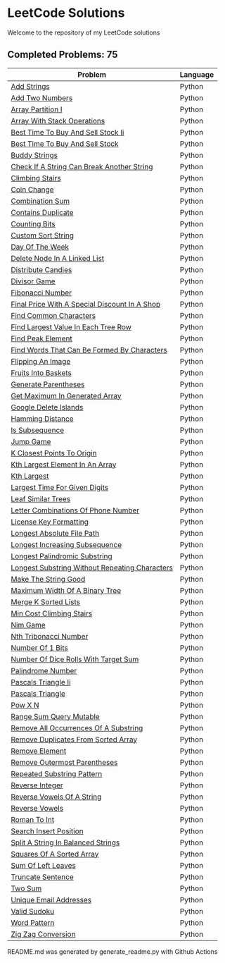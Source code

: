 # LeetCode Solutions

Welcome to the repository of my LeetCode solutions
## Completed Problems: 75 

| Problem | Language |
| --- | --- |
| [Add Strings](https://github.com/nhzaci/LeetCode/blob/master/add-strings.py) | Python |
| [Add Two Numbers](https://github.com/nhzaci/LeetCode/blob/master/add-two-numbers.py) | Python |
| [Array Partition I](https://github.com/nhzaci/LeetCode/blob/master/array-partition-i.py) | Python |
| [Array With Stack Operations](https://github.com/nhzaci/LeetCode/blob/master/array-with-stack-operations.py) | Python |
| [Best Time To Buy And Sell Stock Ii](https://github.com/nhzaci/LeetCode/blob/master/best-time-to-buy-and-sell-stock-ii.py) | Python |
| [Best Time To Buy And Sell Stock](https://github.com/nhzaci/LeetCode/blob/master/best-time-to-buy-and-sell-stock.py) | Python |
| [Buddy Strings](https://github.com/nhzaci/LeetCode/blob/master/buddy-strings.py) | Python |
| [Check If A String Can Break Another String](https://github.com/nhzaci/LeetCode/blob/master/check-if-a-string-can-break-another-string.py) | Python |
| [Climbing Stairs](https://github.com/nhzaci/LeetCode/blob/master/climbing-stairs.py) | Python |
| [Coin Change](https://github.com/nhzaci/LeetCode/blob/master/coin-change.py) | Python |
| [Combination Sum](https://github.com/nhzaci/LeetCode/blob/master/combination-sum.py) | Python |
| [Contains Duplicate](https://github.com/nhzaci/LeetCode/blob/master/contains-duplicate.py) | Python |
| [Counting Bits](https://github.com/nhzaci/LeetCode/blob/master/counting-bits.py) | Python |
| [Custom Sort String](https://github.com/nhzaci/LeetCode/blob/master/custom-sort-string.py) | Python |
| [Day Of The Week](https://github.com/nhzaci/LeetCode/blob/master/day-of-the-week.py) | Python |
| [Delete Node In A Linked List](https://github.com/nhzaci/LeetCode/blob/master/delete-node-in-a-linked-list.py) | Python |
| [Distribute Candies](https://github.com/nhzaci/LeetCode/blob/master/distribute-candies.py) | Python |
| [Divisor Game](https://github.com/nhzaci/LeetCode/blob/master/divisor-game.py) | Python |
| [Fibonacci Number](https://github.com/nhzaci/LeetCode/blob/master/fibonacci-number.py) | Python |
| [Final Price With A Special Discount In A Shop](https://github.com/nhzaci/LeetCode/blob/master/final-price-with-a-special-discount-in-a-shop.py) | Python |
| [Find Common Characters](https://github.com/nhzaci/LeetCode/blob/master/find-common-characters.py) | Python |
| [Find Largest Value In Each Tree Row](https://github.com/nhzaci/LeetCode/blob/master/find-largest-value-in-each-tree-row.py) | Python |
| [Find Peak Element](https://github.com/nhzaci/LeetCode/blob/master/find-peak-element.py) | Python |
| [Find Words That Can Be Formed By Characters](https://github.com/nhzaci/LeetCode/blob/master/find-words-that-can-be-formed-by-characters.py) | Python |
| [Flipping An Image](https://github.com/nhzaci/LeetCode/blob/master/flipping-an-image.py) | Python |
| [Fruits Into Baskets](https://github.com/nhzaci/LeetCode/blob/master/fruits-into-baskets.py) | Python |
| [Generate Parentheses](https://github.com/nhzaci/LeetCode/blob/master/generate-parentheses.py) | Python |
| [Get Maximum In Generated Array](https://github.com/nhzaci/LeetCode/blob/master/get-maximum-in-generated-array.py) | Python |
| [Google Delete Islands](https://github.com/nhzaci/LeetCode/blob/master/google-delete-islands.py) | Python |
| [Hamming Distance](https://github.com/nhzaci/LeetCode/blob/master/hamming-distance.py) | Python |
| [Is Subsequence](https://github.com/nhzaci/LeetCode/blob/master/is-subsequence.py) | Python |
| [Jump Game](https://github.com/nhzaci/LeetCode/blob/master/jump-game.py) | Python |
| [K Closest Points To Origin](https://github.com/nhzaci/LeetCode/blob/master/k-closest-points-to-origin.py) | Python |
| [Kth Largest Element In An Array](https://github.com/nhzaci/LeetCode/blob/master/kth-largest-element-in-an-array.py) | Python |
| [Kth Largest](https://github.com/nhzaci/LeetCode/blob/master/kth-largest.py) | Python |
| [Largest Time For Given Digits](https://github.com/nhzaci/LeetCode/blob/master/largest-time-for-given-digits.py) | Python |
| [Leaf Similar Trees](https://github.com/nhzaci/LeetCode/blob/master/leaf-similar-trees.py) | Python |
| [Letter Combinations Of Phone Number](https://github.com/nhzaci/LeetCode/blob/master/letter-combinations-of-phone-number.py) | Python |
| [License Key Formatting](https://github.com/nhzaci/LeetCode/blob/master/license-key-formatting.py) | Python |
| [Longest Absolute File Path](https://github.com/nhzaci/LeetCode/blob/master/longest-absolute-file-path.py) | Python |
| [Longest Increasing Subsequence](https://github.com/nhzaci/LeetCode/blob/master/longest-increasing-subsequence.py) | Python |
| [Longest Palindromic Substring](https://github.com/nhzaci/LeetCode/blob/master/longest-palindromic-substring.py) | Python |
| [Longest Substring Without Repeating Characters](https://github.com/nhzaci/LeetCode/blob/master/longest-substring-without-repeating-characters.py) | Python |
| [Make The String Good](https://github.com/nhzaci/LeetCode/blob/master/make-the-string-good.py) | Python |
| [Maximum Width Of A Binary Tree](https://github.com/nhzaci/LeetCode/blob/master/maximum-width-of-a-binary-tree.py) | Python |
| [Merge K Sorted Lists](https://github.com/nhzaci/LeetCode/blob/master/merge-k-sorted-lists.py) | Python |
| [Min Cost Climbing Stairs](https://github.com/nhzaci/LeetCode/blob/master/min-cost-climbing-stairs.py) | Python |
| [Nim Game](https://github.com/nhzaci/LeetCode/blob/master/nim-game.py) | Python |
| [Nth Tribonacci Number](https://github.com/nhzaci/LeetCode/blob/master/nth-tribonacci-number.py) | Python |
| [Number Of 1 Bits](https://github.com/nhzaci/LeetCode/blob/master/number-of-1-bits.py) | Python |
| [Number Of Dice Rolls With Target Sum](https://github.com/nhzaci/LeetCode/blob/master/number-of-dice-rolls-with-target-sum.py) | Python |
| [Palindrome Number](https://github.com/nhzaci/LeetCode/blob/master/palindrome-number.py) | Python |
| [Pascals Triangle Ii](https://github.com/nhzaci/LeetCode/blob/master/pascals-triangle-ii.py) | Python |
| [Pascals Triangle](https://github.com/nhzaci/LeetCode/blob/master/pascals-triangle.py) | Python |
| [Pow X N](https://github.com/nhzaci/LeetCode/blob/master/pow-x-n.py) | Python |
| [Range Sum Query Mutable](https://github.com/nhzaci/LeetCode/blob/master/range-sum-query-mutable.py) | Python |
| [Remove All Occurrences Of A Substring](https://github.com/nhzaci/LeetCode/blob/master/remove-all-occurrences-of-a-substring.py) | Python |
| [Remove Duplicates From Sorted Array](https://github.com/nhzaci/LeetCode/blob/master/remove-duplicates-from-sorted-array.py) | Python |
| [Remove Element](https://github.com/nhzaci/LeetCode/blob/master/remove-element.py) | Python |
| [Remove Outermost Parentheses](https://github.com/nhzaci/LeetCode/blob/master/remove-outermost-parentheses.py) | Python |
| [Repeated Substring Pattern](https://github.com/nhzaci/LeetCode/blob/master/repeated-substring-pattern.py) | Python |
| [Reverse Integer](https://github.com/nhzaci/LeetCode/blob/master/reverse-integer.py) | Python |
| [Reverse Vowels Of A String](https://github.com/nhzaci/LeetCode/blob/master/reverse-vowels-of-a-string.py) | Python |
| [Reverse Vowels](https://github.com/nhzaci/LeetCode/blob/master/reverse-vowels.py) | Python |
| [Roman To Int](https://github.com/nhzaci/LeetCode/blob/master/roman-to-int.py) | Python |
| [Search Insert Position](https://github.com/nhzaci/LeetCode/blob/master/search-insert-position.py) | Python |
| [Split A String In Balanced Strings](https://github.com/nhzaci/LeetCode/blob/master/split-a-string-in-balanced-strings.py) | Python |
| [Squares Of A Sorted Array](https://github.com/nhzaci/LeetCode/blob/master/squares-of-a-sorted-array.py) | Python |
| [Sum Of Left Leaves](https://github.com/nhzaci/LeetCode/blob/master/sum-of-left-leaves.py) | Python |
| [Truncate Sentence](https://github.com/nhzaci/LeetCode/blob/master/truncate-sentence.py) | Python |
| [Two Sum](https://github.com/nhzaci/LeetCode/blob/master/two-sum.py) | Python |
| [Unique Email Addresses](https://github.com/nhzaci/LeetCode/blob/master/unique-email-addresses.py) | Python |
| [Valid Sudoku](https://github.com/nhzaci/LeetCode/blob/master/valid-sudoku.py) | Python |
| [Word Pattern](https://github.com/nhzaci/LeetCode/blob/master/word-pattern.py) | Python |
| [Zig Zag Conversion](https://github.com/nhzaci/LeetCode/blob/master/zig-zag-conversion.py) | Python |

README.md was generated by generate_readme.py with Github Actions